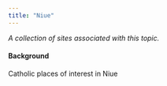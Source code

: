 ```yaml
---
title: "Niue"
---
```



*A collection of sites associated with this topic.*

#### Background

Catholic places of interest in Niue


